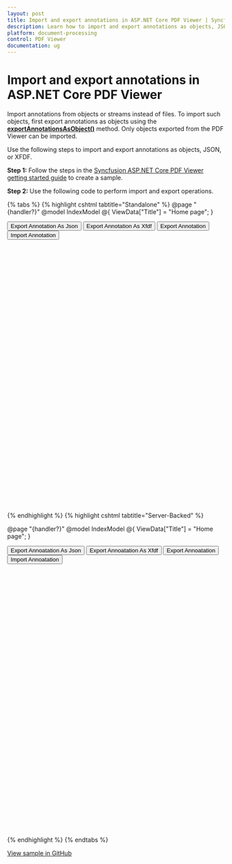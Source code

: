 ```yaml
---
layout: post
title: Import and export annotations in ASP.NET Core PDF Viewer | Syncfusion
description: Learn how to import and export annotations as objects, JSON, or XFDF in the Syncfusion ASP.NET Core PDF Viewer.
platform: document-processing
control: PDF Viewer
documentation: ug
---
```


# Import and export annotations in ASP.NET Core PDF Viewer

Import annotations from objects or streams instead of files. To import such objects, first export annotations as objects using the [**exportAnnotationsAsObject()**](https://ej2.syncfusion.com/documentation/api/pdfviewer/#exportannotationsasobject) method. Only objects exported from the PDF Viewer can be imported.

Use the following steps to import and export annotations as objects, JSON, or XFDF.

**Step 1:** Follow the steps in the [Syncfusion ASP.NET Core PDF Viewer getting started guide](https://help.syncfusion.com/document-processing/pdf/pdf-viewer/asp-net-core/getting-started) to create a sample.

**Step 2:** Use the following code to perform import and export operations.

{% tabs %}
{% highlight cshtml tabtitle="Standalone" %}
@page "{handler?}"
@model IndexModel
@{
    ViewData["Title"] = "Home page";
}

<button type="button" onclick="exportAsJson()">Export Annotation As Json</button>
<button type="button" onclick="exportAsXfdf()">Export Annotation As Xfdf</button>
<button type="button" onclick="exportAnnotation()">Export Annotation</button>
<button type="button" onclick="importAnnotation()">Import Annotation</button>

<div style="width:100%;height:600px">
    <ejs-pdfviewer id="pdfviewer"
                   style="height:600px"
                   documentPath="https://cdn.syncfusion.com/content/pdf/pdf-succinctly.pdf">
    </ejs-pdfviewer>
</div>

<script type ="text/javascript">

     var exportObject;
    //Export annotation as Json
    function exportAsJson(){
        var viewer = document.getElementById('pdfviewer').ej2_instances[0];
        viewer.exportAnnotation('Json');
    }
    //Export annotation as Xfdf
    function exportAsXfdf(){
        var viewer = document.getElementById('pdfviewer').ej2_instances[0];
        viewer.exportAnnotation('Xfdf');
    }
    //Export annotation as object.
    function exportAnnotation() {
        var viewer = document.getElementById('pdfviewer').ej2_instances[0];
        viewer.exportAnnotationsAsObject().then(function (value) {
            exportObject = value
        });
    }
    //Import annotation that are exported as object.
    function importAnnotation() {
        var viewer = document.getElementById('pdfviewer').ej2_instances[0];
        viewer.importAnnotation(JSON.parse(exportObject));
    }
</script>

{% endhighlight %}
{% highlight cshtml tabtitle="Server-Backed" %}

@page "{handler?}"
@model IndexModel
@{
    ViewData["Title"] = "Home page";
}

<button type="button" onclick="exportAsJson()">Export Annoatation As Json</button>
<button type="button" onclick="exportAsXfdf()">Export Annoatation As Xfdf</button>
<button type="button" onclick="exportAnnotation()">Export Annoatation</button>
<button type="button" onclick="importAnnotation()">Import Annoatation</button>

<div style="width:100%;height:600px">
    <ejs-pdfviewer id="pdfviewer"
                   style="height:600px"
                   serviceUrl= "/Index"
                   documentPath="https://cdn.syncfusion.com/content/pdf/pdf-succinctly.pdf">
    </ejs-pdfviewer>
</div>

<script type ="text/javascript">

     var exportObject;
    //Export annotation as Json
    function exportAsJson(){
        var viewer = document.getElementById('pdfviewer').ej2_instances[0];
        viewer.exportAnnotation('Json');
    }
    //Export annotation as Xfdf
    function exportAsXfdf(){
        var viewer = document.getElementById('pdfviewer').ej2_instances[0];
        viewer.exportAnnotation('Xfdf');
    }
    //Export annotation as object.
    function exportAnnotation() {
        var viewer = document.getElementById('pdfviewer').ej2_instances[0];
        viewer.exportAnnotationsAsObject().then(function (value) {
            exportObject = value
        });
    }
    //Import annotation that are exported as object.
    function importAnnotation() {
        var viewer = document.getElementById('pdfviewer').ej2_instances[0];
        viewer.importAnnotation(JSON.parse(exportObject));
    }
</script>

{% endhighlight %}
{% endtabs %}

[View sample in GitHub](https://github.com/SyncfusionExamples/asp-core-pdf-viewer-examples/tree/master/How%20to/Import%20and%20Export%20annotation%20as%20object)
